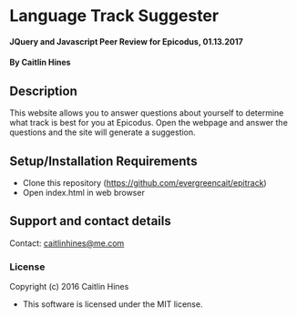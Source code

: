 # Language Track Suggester

#### JQuery and Javascript Peer Review for Epicodus, 01.13.2017

#### By Caitlin Hines

## Description

This website allows you to answer questions about yourself to determine what track is best for you at Epicodus. Open the webpage and answer the questions and the site will generate a suggestion.

## Setup/Installation Requirements

* Clone this repository (https://github.com/evergreencait/epitrack)
* Open index.html in web browser


## Support and contact details

Contact: caitlinhines@me.com

### License


Copyright (c) 2016 Caitlin Hines
* This software is licensed under the MIT license.
